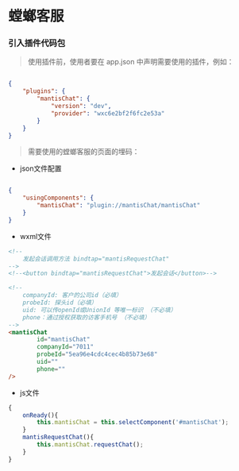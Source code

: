 # 螳螂客服

### 引入插件代码包

> 使用插件前，使用者要在 app.json 中声明需要使用的插件，例如：

```json

{
    "plugins": {
        "mantisChat": {
            "version": "dev",
            "provider": "wxc6e2bf2f6fc2e53a"
        }
    }
}

```

> 需要使用的螳螂客服的页面的埋码：

- json文件配置

```json

{
    "usingComponents": {
        "mantisChat": "plugin://mantisChat/mantisChat"
    }
}
```

- wxml文件

```html
<!--
    发起会话调用方法 bindtap="mantisRequestChat"
-->
<!--<button bindtap="mantisRequestChat">发起会话</button>-->

<!--
    companyId: 客户的公司id（必填）
    probeId: 探头id（必填）
    uid: 可以传openId或UnionId 等唯一标识 （不必填）
    phone：通过授权获取的访客手机号 （不必填）
-->
<mantisChat 
        id="mantisChat"
        companyId="7011"
        probeId="5ea96e4cdc4cec4b85b73e68"
        uid=""
        phone=""
/>
```

- js文件

```javascript
{
    onReady(){
        this.mantisChat = this.selectComponent('#mantisChat');
    }
    mantisRequestChat(){
        this.mantisChat.requestChat();
    }
}

```




[comment]: <> (这个文件用于书写插件文档，引用图片时必须以**相对路径**引用 ***doc*** 目录下的本地图片，不能使用网络图片或非 ***doc*** 目录下的图片。以下是相对路径的引用示例：)

[comment]: <> (![链接]&#40;./example.jpeg&#41;)

[comment]: <> (使用编辑器下方的上传按钮可以上传插件文档，上传的内容包括 doc 目录下的 README.md 和图片。)




